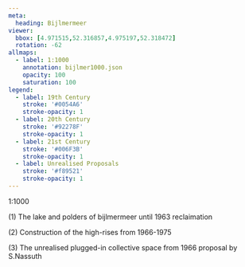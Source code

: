 ```yaml
---
meta:
  heading: Bijlmermeer
viewer:
  bbox: [4.971515,52.316857,4.975197,52.318472]
  rotation: -62
allmaps:
  - label: 1:1000
    annotation: bijlmer1000.json
    opacity: 100
    saturation: 100
legend:
  - label: 19th Century
    stroke: '#0054A6'
    stroke-opacity: 1
  - label: 20th Century
    stroke: '#92278F'
    stroke-opacity: 1
  - label: 21st Century
    stroke: '#006F3B'
    stroke-opacity: 1
  - label: Unrealised Proposals
    stroke: '#f89521'
    stroke-opacity: 1
---
```

1:1000

(1) The lake and polders of bijlmermeer until 1963 reclaimation


(2) Construction of the high-rises from 1966-1975


(3) The unrealised plugged-in collective space from 1966 proposal by S.Nassuth